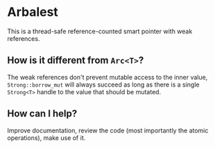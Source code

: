 # Arbalest

This is a thread-safe reference-counted smart pointer with weak references.

## How is it different from `Arc<T>`?

The weak references don't prevent mutable access to the inner value,
`Strong::borrow_mut` will always succeed as long as there is a single
`Strong<T>` handle to the value that should be mutated.

## How can I help?

Improve documentation, review the code (most importantly the atomic operations),
make use of it.
